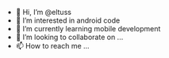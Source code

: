 - 👋 Hi, I’m @eltuss
- 👀 I’m interested in android code
- 🌱 I’m currently learning mobile development
- 💞️ I’m looking to collaborate on ...
- 📫 How to reach me ...

<!---
eltuss/eltuss is a ✨ special ✨ repository because its `README.md` (this file) appears on your GitHub profile.
You can click the Preview link to take a look at your changes.
--->
